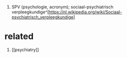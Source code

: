 1. SPV (psychologie, acronym); sociaal-psychiatrisch verpleegkundige^[https://nl.wikipedia.org/wiki/Sociaal-psychiatrisch_verpleegkundige]

# related
1. [[psychiatry]]